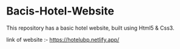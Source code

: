 # Bacis-Hotel-Website
This repository has a basic hotel website, built using Html5 &amp; Css3.

link of website :- https://hotelubp.netlify.app/

